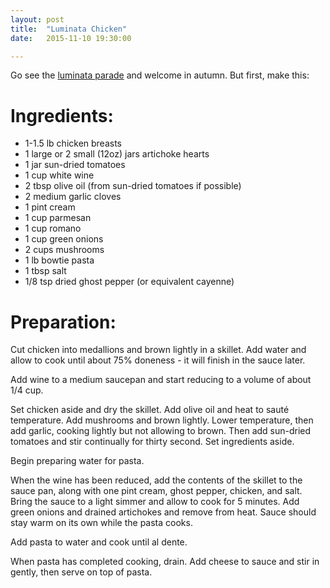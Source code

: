 ```yaml
---
layout: post
title:  "Luminata Chicken"
date:   2015-11-10 19:30:00

---
```


Go see the [luminata parade](http://fremontartscouncil.org/facevents/luminata/) and welcome in autumn.  But first, make this:

# Ingredients:

* 1-1.5 lb chicken breasts
* 1 large or 2 small (12oz) jars artichoke hearts
* 1 jar sun-dried tomatoes
* 1 cup white wine
* 2 tbsp olive oil (from sun-dried tomatoes if possible)
* 2 medium garlic cloves
* 1 pint cream
* 1 cup parmesan
* 1 cup romano
* 1 cup green onions
* 2 cups mushrooms
* 1 lb bowtie pasta
* 1 tbsp salt
* 1/8 tsp dried ghost pepper (or equivalent cayenne)

# Preparation:

Cut chicken into medallions and brown lightly in a skillet.  Add water and allow to cook until about 75% doneness - it will finish in the sauce later.

Add wine to a medium saucepan and start reducing to a volume of about 1/4 cup.

Set chicken aside and dry the skillet.  Add olive oil and heat to sauté temperature.  Add mushrooms and brown lightly.  Lower temperature, then add garlic, cooking lightly but not allowing to brown.  Then add sun-dried tomatoes and stir continually for thirty second.  Set ingredients aside.

Begin preparing water for pasta.

When the wine has been reduced, add the contents of the skillet to the sauce pan, along with one pint cream, ghost pepper, chicken, and salt.  Bring the sauce to a light simmer and allow to cook for 5 minutes.  Add green onions and drained artichokes and remove from heat.  Sauce should stay warm on its own while the pasta cooks.

Add pasta to water and cook until al dente.

When pasta has completed cooking, drain.  Add cheese to sauce and stir in gently, then serve on top of pasta.
